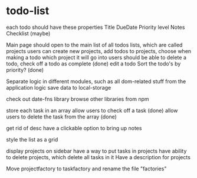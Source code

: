 # todo-list

each todo should have these properties
Title
DueDate
Priority level
Notes
Checklist (maybe)

Main page should open to the main list of all todos lists, which are called projects
users can create new projects, add todos to projects, choose when making a todo which project it will go into
users should be able to delete a todo, check off a todo as complete (done)
edit a todo
Sort the todo's by priority? (done)

Separate logic in different modules, such as all dom-related stuff from the application logic
save data to local-storage

check out date-fns library
browse other libraries from npm


store each task in an array
allow users to check off a task (done)
allow users to delete the task from the array (done)


get rid of desc
have a clickable option to bring up notes

style the list as a grid

display projects on sidebar
have a way to put tasks in projects
have ability to delete projects, which delete all tasks in it
Have a description for projects

Move projectfactory to taskfactory and rename the file "factories"